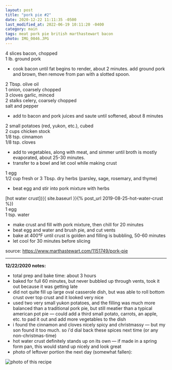```yaml
---
layout: post
title: "pork pie #2"
date: 2020-12-22 11:11:35 -0500
last_modified_at: 2022-06-19 10:11:20 -0400
category: main
tags: meat pork pie british marthastewart bacon
photo: IMG_0046.JPG
---
```

4 slices bacon, chopped  
1 lb. ground pork  
* cook bacon until fat begins to render, about 2 minutes. add ground pork and brown,
  then remove from pan with a slotted spoon.

2 Tbsp. olive oil  
1 onion, coarsely chopped  
3 cloves garlic, minced  
2 stalks celery, coarsely chopped  
salt and pepper  
* add to bacon and pork juices and saute until softened, about 8 minutes

2 small potatoes (red, yukon, etc.), cubed  
2 cups chicken stock  
1/8 tsp. cinnamon  
1/8 tsp. cloves  
* add to vegetables, along with meat, and simmer until broth is mostly evaporated,
  about 25-30 minutes.
* transfer to a bowl and let cool while making crust

1 egg  
1/2 cup fresh or 3 Tbsp. dry herbs (parsley, sage, rosemary, and thyme)
* beat egg and stir into pork mixture with herbs

[hot water crust]({{ site.baseurl }}{% post_url 2019-08-25-hot-water-crust %})  
1 egg  
1 tsp. water  
* make crust and fill with pork mixture, then chill for 20 minutes
* beat egg and water and brush pie, and cut vents
* bake at 400°F until crust is golden and filling is bubbling, 50-60 minutes
* let cool for 30 minutes before slicing

source: <https://www.marthastewart.com/1151749/pork-pie>

---

**12/22/2020 notes:**

* total prep and bake time: about 3 hours
* baked for full 60 minutes, but never bubbled up through vents, took it out
  because it was getting late
* did not quite fill up large oval casserole dish, but was able to roll bottom
  crust over top crust and it looked very nice
* used two very small yukon potatoes, and the filling was much more balanced than a
  traditional pork pie, but still meatier than a typical american pot pie — could
  add a third small potato, carrots, an apple, etc. to pad it out and add more
  vegetables to the dish
* i found the cinnamon and cloves nicely spicy and christmassy — but my son found
  it too much. so i'd dial back these spices next time (or any non-christmas-time)
* hot water crust definitely stands up on its own — if made in a spring form pan,
  this would stand up nicely and look great
* photo of leftover portion the next day (somewhat fallen):

![photo of this recipe](/recipes/images/2020-12-22-pork-pie.jpg)
